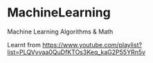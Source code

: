 # MachineLearning
Machine Learning Algorithms &amp; Math

Learnt from https://www.youtube.com/playlist?list=PLQVvvaa0QuDfKTOs3Keq_kaG2P55YRn5v
